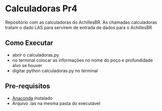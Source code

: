 # Calculadoras Pr4
Repositório com as calculadoras do AchillesBR. 
As chamadas calculadoras tratam o dado LAS para servirem de entrada de dados para o AchillesBR
## Como Executar
* abrir o calculadoras.py
* no terminal colocar as informações no nome do poço e profundidade alvo se houver
* digitar python calculadoras.py no terminal
## Pre-requisitos
* [Anaconda](https://www.anaconda.com/) instalado 
* Arquivo .las na mesma pasta do executável
